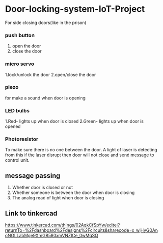 # Door-locking-system-IoT-Project

For side closing doors(like in the prison)

### push button
1. open the door
2. close the door

### micro servo
1.lock/unlock the door
2.open/close the door

### piezo
for make a sound when door is opening

### LED bulbs
1.Red- lights up when door is closed
2.Green- lights up when door is opened 

### Photoresistor
To make sure there is no one between the door.
A light of laser is detecting from this if the laser disrupt then door will not close and send message to control unit.

## message passing
1. Whether door is closed or not
2. Whether someone is between the door when door is closing
3. The analog read of light when door is closing

## Link to tinkercad
https://www.tinkercad.com/things/02AqkCfSpYw/editel?returnTo=%2Fdashboard%2Fdesigns%2Fcircuits&sharecode=x_wjHyG0AnoNGLLabMge9XmG8580xmVNZlCe_0wMqSQ
